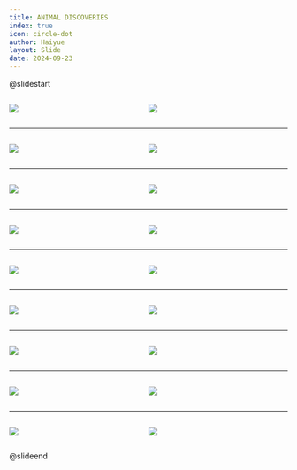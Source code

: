 ```yaml
---
title: ANIMAL DISCOVERIES
index: true
icon: circle-dot
author: Haiyue
layout: Slide
date: 2024-09-23
---
```

 
@slidestart

<div style="display:flex">
<div style="flex:1">

![](https://raw.githubusercontent.com/yclord/reading/refs/heads/master/english/Level-O/ANIMAL%20DISCOVERIES/001.webp)
</div>
<div style="flex:1">

![](https://raw.githubusercontent.com/yclord/reading/refs/heads/master/english/Level-O/ANIMAL%20DISCOVERIES/002.webp)
</div>
</div>

---

<div style="display:flex">
<div style="flex:1">

![](https://raw.githubusercontent.com/yclord/reading/refs/heads/master/english/Level-O/ANIMAL%20DISCOVERIES/003.webp)
</div>
<div style="flex:1">

![](https://raw.githubusercontent.com/yclord/reading/refs/heads/master/english/Level-O/ANIMAL%20DISCOVERIES/004.webp)
</div>
</div>

---

<div style="display:flex">
<div style="flex:1">

![](https://raw.githubusercontent.com/yclord/reading/refs/heads/master/english/Level-O/ANIMAL%20DISCOVERIES/005.webp)
</div>
<div style="flex:1">

![](https://raw.githubusercontent.com/yclord/reading/refs/heads/master/english/Level-O/ANIMAL%20DISCOVERIES/006.webp)
</div>
</div>

---

<div style="display:flex">
<div style="flex:1">

![](https://raw.githubusercontent.com/yclord/reading/refs/heads/master/english/Level-O/ANIMAL%20DISCOVERIES/007.webp)
</div>
<div style="flex:1">

![](https://raw.githubusercontent.com/yclord/reading/refs/heads/master/english/Level-O/ANIMAL%20DISCOVERIES/008.webp)
</div>
</div>

---

<div style="display:flex">
<div style="flex:1">

![](https://raw.githubusercontent.com/yclord/reading/refs/heads/master/english/Level-O/ANIMAL%20DISCOVERIES/009.webp)
</div>
<div style="flex:1">

![](https://raw.githubusercontent.com/yclord/reading/refs/heads/master/english/Level-O/ANIMAL%20DISCOVERIES/010.webp)
</div>
</div>

---

<div style="display:flex">
<div style="flex:1">

![](https://raw.githubusercontent.com/yclord/reading/refs/heads/master/english/Level-O/ANIMAL%20DISCOVERIES/011.webp)
</div>
<div style="flex:1">

![](https://raw.githubusercontent.com/yclord/reading/refs/heads/master/english/Level-O/ANIMAL%20DISCOVERIES/012.webp)
</div>
</div>

---

<div style="display:flex">
<div style="flex:1">

![](https://raw.githubusercontent.com/yclord/reading/refs/heads/master/english/Level-O/ANIMAL%20DISCOVERIES/013.webp)
</div>
<div style="flex:1">

![](https://raw.githubusercontent.com/yclord/reading/refs/heads/master/english/Level-O/ANIMAL%20DISCOVERIES/014.webp)
</div>
</div>

---

<div style="display:flex">
<div style="flex:1">

![](https://raw.githubusercontent.com/yclord/reading/refs/heads/master/english/Level-O/ANIMAL%20DISCOVERIES/015.webp)
</div>
<div style="flex:1">

![](https://raw.githubusercontent.com/yclord/reading/refs/heads/master/english/Level-O/ANIMAL%20DISCOVERIES/016.webp)
</div>
</div>

---

<div style="display:flex">
<div style="flex:1">

![](https://raw.githubusercontent.com/yclord/reading/refs/heads/master/english/Level-O/ANIMAL%20DISCOVERIES/017.webp)
</div>
<div style="flex:1">

![](https://raw.githubusercontent.com/yclord/reading/refs/heads/master/english/Level-O/ANIMAL%20DISCOVERIES/018.webp)
</div>
</div>

@slideend